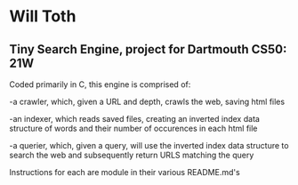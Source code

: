 # Will Toth
## Tiny Search Engine, project for Dartmouth CS50: 21W

Coded primarily in C, this engine is comprised of:

-a crawler, which, given a URL and depth, crawls the web, saving html files

-an indexer, which reads saved files, creating an inverted index data structure of words and their number of occurences in each html file

-a querier, which, given a query, will use the inverted index data structure to search the web and subsequently return URLS matching the query

Instructions for each are module in their various README.md's

